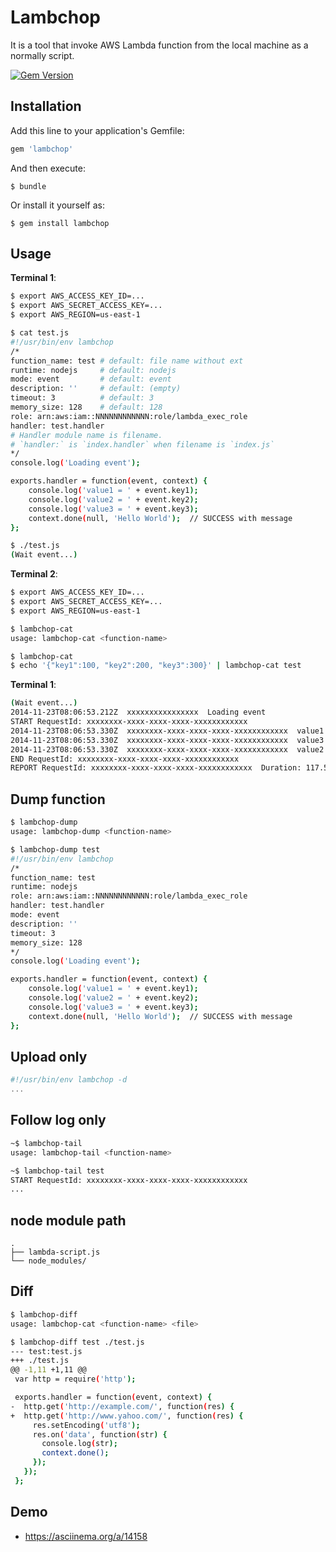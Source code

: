 # Lambchop

It is a tool that invoke AWS Lambda function from the local machine as a normally script.

[![Gem Version](https://badge.fury.io/rb/lambchop.svg)](http://badge.fury.io/rb/lambchop)

## Installation

Add this line to your application's Gemfile:

```ruby
gem 'lambchop'
```

And then execute:

    $ bundle

Or install it yourself as:

    $ gem install lambchop

## Usage

**Terminal 1**:
```sh
$ export AWS_ACCESS_KEY_ID=...
$ export AWS_SECRET_ACCESS_KEY=...
$ export AWS_REGION=us-east-1

$ cat test.js
#!/usr/bin/env lambchop
/*
function_name: test # default: file name without ext
runtime: nodejs     # default: nodejs
mode: event         # default: event
description: ''     # default: (empty)
timeout: 3          # default: 3
memory_size: 128    # default: 128
role: arn:aws:iam::NNNNNNNNNNNN:role/lambda_exec_role
handler: test.handler
# Handler module name is filename.
# `handler:` is `index.handler` when filename is `index.js`
*/
console.log('Loading event');

exports.handler = function(event, context) {
    console.log('value1 = ' + event.key1);
    console.log('value2 = ' + event.key2);
    console.log('value3 = ' + event.key3);
    context.done(null, 'Hello World');  // SUCCESS with message
};

$ ./test.js
(Wait event...)
```

**Terminal 2**:
```sh
$ export AWS_ACCESS_KEY_ID=...
$ export AWS_SECRET_ACCESS_KEY=...
$ export AWS_REGION=us-east-1

$ lambchop-cat
usage: lambchop-cat <function-name>

$ lambchop-cat
$ echo '{"key1":100, "key2":200, "key3":300}' | lambchop-cat test
```

**Terminal 1**:
```sh
(Wait event...)
2014-11-23T08:06:53.212Z  xxxxxxxxxxxxxxxx  Loading event
START RequestId: xxxxxxxx-xxxx-xxxx-xxxx-xxxxxxxxxxxx
2014-11-23T08:06:53.330Z  xxxxxxxx-xxxx-xxxx-xxxx-xxxxxxxxxxxx  value1 = 100
2014-11-23T08:06:53.330Z  xxxxxxxx-xxxx-xxxx-xxxx-xxxxxxxxxxxx  value3 = 300
2014-11-23T08:06:53.330Z  xxxxxxxx-xxxx-xxxx-xxxx-xxxxxxxxxxxx  value2 = 200
END RequestId: xxxxxxxx-xxxx-xxxx-xxxx-xxxxxxxxxxxx
REPORT RequestId: xxxxxxxx-xxxx-xxxx-xxxx-xxxxxxxxxxxx  Duration: 117.54 ms Billed Duration: 200 ms   Memory Size: 128 MB Max Memory Used: 9 MB
```

## Dump function

```sh
$ lambchop-dump
usage: lambchop-dump <function-name>

$ lambchop-dump test
#!/usr/bin/env lambchop
/*
function_name: test
runtime: nodejs
role: arn:aws:iam::NNNNNNNNNNNN:role/lambda_exec_role
handler: test.handler
mode: event
description: ''
timeout: 3
memory_size: 128
*/
console.log('Loading event');

exports.handler = function(event, context) {
    console.log('value1 = ' + event.key1);
    console.log('value2 = ' + event.key2);
    console.log('value3 = ' + event.key3);
    context.done(null, 'Hello World');  // SUCCESS with message
};
```

## Upload only

```javascript
#!/usr/bin/env lambchop -d
...
```

## Follow log only

```sh
~$ lambchop-tail
usage: lambchop-tail <function-name>

~$ lambchop-tail test
START RequestId: xxxxxxxx-xxxx-xxxx-xxxx-xxxxxxxxxxxx
...
```

## node module path
```
.
├── lambda-script.js
└── node_modules/
```

## Diff
```sh
$ lambchop-diff
usage: lambchop-cat <function-name> <file>

$ lambchop-diff test ./test.js
--- test:test.js
+++ ./test.js
@@ -1,11 +1,11 @@
 var http = require('http');

 exports.handler = function(event, context) {
-  http.get('http://example.com/', function(res) {
+  http.get('http://www.yahoo.com/', function(res) {
     res.setEncoding('utf8');
     res.on('data', function(str) {
       console.log(str);
       context.done();
     });
   });
 };
```

## Demo

* https://asciinema.org/a/14158
